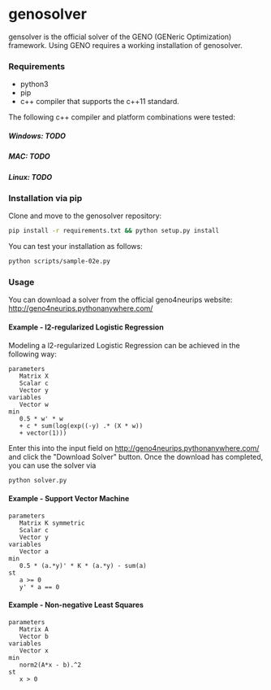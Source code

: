 # genosolver

gensolver is the official solver of the GENO (GENeric Optimization) framework. Using GENO requires a working installation of genosolver.

### Requirements
- python3
- pip
- c++ compiler that supports the  c++11 standard.

The following c++ compiler and platform combinations were tested:
##### Windows: TODO
##### MAC: TODO
##### Linux: TODO

### Installation via pip
Clone and move to the genosolver repository:

```sh
pip install -r requirements.txt && python setup.py install
```

You can test your installation as follows:
```sh
python scripts/sample-02e.py
```

### Usage
You can download a solver from the official geno4neurips website:
  http://geno4neurips.pythonanywhere.com/

#### Example - l2-regularized Logistic Regression

Modeling a l2-regularized Logistic Regression can be achieved in the following way:

```
parameters
   Matrix X
   Scalar c
   Vector y
variables
   Vector w
min
   0.5 * w' * w 
   + c * sum(log(exp((-y) .* (X * w))
   + vector(1)))
```
Enter this into the input field on http://geno4neurips.pythonanywhere.com/ and click the "Download Solver" button. Once the download has completed, you can use the solver via 

```sh
python solver.py
````

#### Example - Support Vector Machine

```
parameters
   Matrix K symmetric
   Scalar c
   Vector y
variables
   Vector a
min
   0.5 * (a.*y)' * K * (a.*y) - sum(a)
st
   a >= 0
   y' * a == 0
```
#### Example - Non-negative Least Squares

```
parameters
   Matrix A
   Vector b
variables
   Vector x
min
   norm2(A*x - b).^2
st
   x > 0
```

